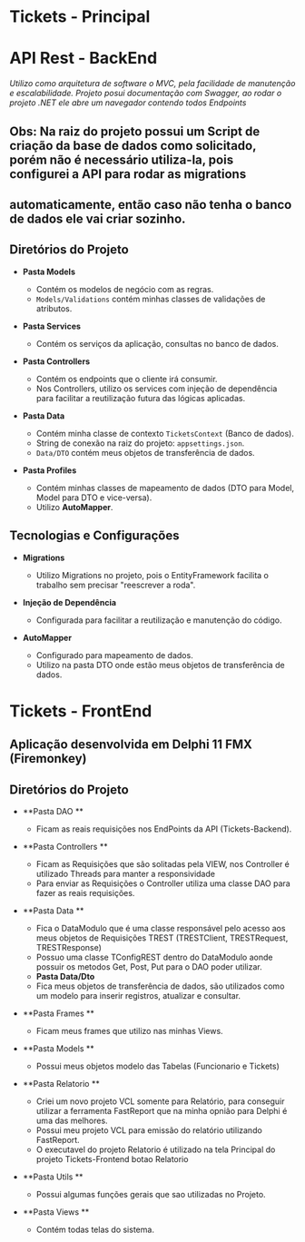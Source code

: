 # Tickets - Principal
# API Rest - BackEnd

*Utilizo como arquitetura de software o MVC, pela facilidade de manutenção e escalabilidade.*
*Projeto posui documentação com Swagger, ao rodar o projeto .NET ele abre um navegador contendo todos Endpoints*
## Obs: Na raiz do projeto possui um Script de criação da base de dados como solicitado, porém não é necessário utiliza-la, pois configurei a API para rodar as migrations 
## automaticamente, então caso não tenha o banco de dados ele vai criar sozinho.

## Diretórios do Projeto

- **Pasta Models**
  - Contém os modelos de negócio com as regras.
  - `Models/Validations` contém minhas classes de validações de atributos.

- **Pasta Services**
  - Contém os serviços da aplicação, consultas no banco de dados.

- **Pasta Controllers**
  - Contém os endpoints que o cliente irá consumir.
  - Nos Controllers, utilizo os services com injeção de dependência para facilitar a reutilização futura das lógicas aplicadas.

- **Pasta Data**
  - Contém minha classe de contexto `TicketsContext` (Banco de dados).
  - String de conexão na raiz do projeto: `appsettings.json`.
  - `Data/DTO` contém meus objetos de transferência de dados.

- **Pasta Profiles**
  - Contém minhas classes de mapeamento de dados (DTO para Model, Model para DTO e vice-versa).
  - Utilizo **AutoMapper**.

## Tecnologias e Configurações

- **Migrations**
  - Utilizo Migrations no projeto, pois o EntityFramework facilita o trabalho sem precisar "reescrever a roda".
    

- **Injeção de Dependência**
  - Configurada para facilitar a reutilização e manutenção do código.

- **AutoMapper**
  - Configurado para mapeamento de dados.
  - Utilizo na pasta DTO onde estão meus objetos de transferência de dados.

# Tickets - FrontEnd
## Aplicação desenvolvida em Delphi 11 FMX (Firemonkey)
## Diretórios do Projeto     
- **Pasta DAO **
  - Ficam as reais requisições nos EndPoints da API (Tickets-Backend).
    
- **Pasta Controllers **
  - Ficam as Requisições que são solitadas pela VIEW, nos Controller é utilizado Threads para manter a responsividade
  - Para enviar as Requisições o Controller utiliza uma classe DAO para fazer as reais requisições.

- **Pasta Data **
  - Fica o DataModulo que é uma classe responsável pelo acesso aos meus objetos de Requisições TREST (TRESTClient, TRESTRequest, TRESTResponse)
  - Possuo uma classe TConfigREST dentro do DataModulo aonde possuir os metodos Get, Post, Put para o DAO poder utilizar.
  - **Pasta Data/Dto**
  - Fica meus objetos de transferência de dados, são utilizados como um modelo para inserir registros, atualizar e consultar.

- **Pasta Frames **
  - Ficam meus frames que utilizo nas minhas Views.

- **Pasta Models **
  - Possui meus objetos modelo das Tabelas (Funcionario e Tickets)

- **Pasta Relatorio **
  - Criei um novo projeto VCL somente para Relatório, para conseguir utilizar a ferramenta FastReport que na minha opnião para Delphi é uma das melhores.
  - Possui meu projeto VCL para emissão do relatório utilizando FastReport.
  - O executavel do projeto Relatorio é utilizado na tela Principal do projeto Tickets-Frontend botao Relatorio
    
- **Pasta Utils **
  - Possui algumas funções gerais que sao utilizadas no Projeto.

- **Pasta Views **
  - Contém todas telas do sistema.

      
